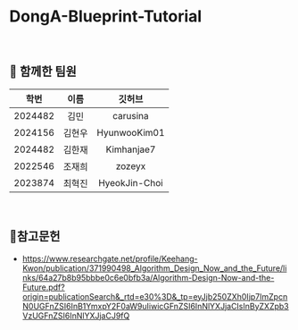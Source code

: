 # DongA-Blueprint-Tutorial

<br/>

## 🥇 함께한 팀원

|학번|이름|깃허브|
|:----:|:---:|:-----:|
|2024482|김민|carusina|
|2024156|김현우|HyunwooKim01|
|2024482|김한재|Kimhanjae7|
|2022546|조재희|zozeyx|
|2023874|최혁진|HyeokJin-Choi|

<br/>

## 🔖참고문헌

- https://www.researchgate.net/profile/Keehang-Kwon/publication/371990498_Algorithm_Design_Now_and_the_Future/links/64a27b8b95bbbe0c6e0bfb3a/Algorithm-Design-Now-and-the-Future.pdf?origin=publicationSearch&_rtd=e30%3D&_tp=eyJjb250ZXh0Ijp7ImZpcnN0UGFnZSI6InB1YmxpY2F0aW9uIiwicGFnZSI6InNlYXJjaCIsInByZXZpb3VzUGFnZSI6InNlYXJjaCJ9fQ
